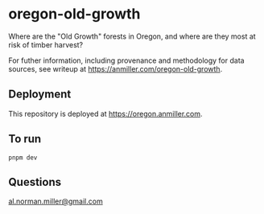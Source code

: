 # oregon-old-growth

Where are the "Old Growth" forests in Oregon, and where are they most at risk of timber harvest? 

For futher information, including provenance and methodology for data sources, see writeup at https://anmiller.com/oregon-old-growth.

## Deployment

This repository is deployed at https://oregon.anmiller.com.

## To run

`pnpm dev`

## Questions

al.norman.miller@gmail.com

